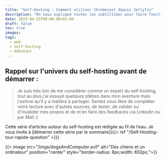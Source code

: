 ```yaml
---
title: "Self-Hosting : Comment utiliser Chromecast depuis Jellyfin"
description: "On vous explique toutes les subtilitées pour faire fonctionner Jellyfin avec Chromecast"
date: 2024-04-25T00:00:00+01:00
draft: false
toc: true
images:
tags:
  - web
  - self-hosting
  - débutant
---
```


## Rappel sur l'univers du self-hosting avant de démarrer :

> Je suis très loin de me considérer comme un expert du self-hosting, tout au plus j'ai essuyé quelques plâtres dans mon aventure mais j'estime qu'il y a matière à partager. Sentez vous libre de compléter votre lecture avec d'autres sources, de tester, de valider ou d'invalider mes propos et de m'en faire des feedbacks via Linkedin ou par Mail :)

Cette série d’articles autour du self-hosting est rédigée au fil de l’eau. Je vous invite à [démarrer cette série par le sommaire]({{< ref "/Self-Hosting-tour-rapide-question" >}})



{{< image src="/imgs/dogsAndComputer.avif" alt="Des chiens et un ordinateur" position="center" style="border-radius: 8px;width: 650px;">}}